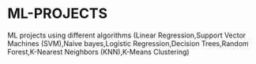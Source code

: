 # ML-PROJECTS
ML projects using  different algorithms (Linear Regression,Support Vector Machines (SVM),Naive bayes,Logistic Regression,Decision Trees,Random Forest,K-Nearest Neighbors (KNN),K-Means Clustering)
